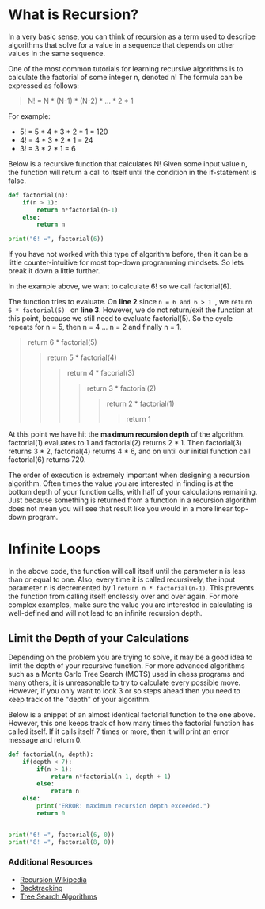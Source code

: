 # What is Recursion?

In a very basic sense, you can think of recursion as a term used to describe algorithms that solve for a value in a sequence that depends on other values in the same sequence. 

One of the most common tutorials for learning recursive algorithms is to calculate the factorial of some integer n, denoted n! The formula can be expressed as follows:

> N! = N * (N-1) * (N-2) * ... * 2 * 1

For example: 
+ 5! = 5 * 4 * 3 * 2 * 1 = 120 
+ 4! = 4 * 3 * 2 * 1 = 24 
+ 3! = 3 * 2 * 1 = 6 

Below is a recursive function that calculates N! Given some input value n, the function will return a call to itself until the condition in the if-statement is false.

```python runnable
def factorial(n):
    if(n > 1):
        return n*factorial(n-1)
    else:
        return n

print("6! =", factorial(6))
```

If you have not worked with this type of algorithm before, then it can be a little counter-intuitive for most top-down programming mindsets. So lets break it down a little further.

In the example above, we want to calculate 6! so we call factorial(6).

The function tries to evaluate. On **line 2** since ```n = 6 and 6 > 1 ```, we ```return 6 * factorial(5) ``` on **line 3**. However, we do not return/exit the function at this point, because we still need to evaluate factorial(5).
So the cycle repeats for n = 5, then n = 4 ... n = 2 and finally n = 1. 

> return 6 * factorial(5)
>> return 5 * factorial(4)
>>> return 4 * facorial(3)
>>>> return 3 * factorial(2)
>>>>> return 2 * factorial(1)
>>>>>> return 1

At this point we have hit the **maximum recursion depth** of the algorithm. factorial(1) evaluates to 1 and factorial(2) returns 2 * 1. Then factorial(3) returns 3 * 2, factorial(4) returns 4 * 6, and on until our initial function call factorial(6) returns 720.

The order of execution is extremely important when designing a recursion algorithm. Often times the value you are interested in finding is at the bottom depth of your function calls, with half of your calculations remaining. Just because something is returned from a function in a recursion algorithm does not mean you will see that result like you would in a more linear top-down program.

# Infinite Loops

In the above code, the function will call itself until the parameter n is less than or equal to one. Also, every time it is called recursively, the input parameter n is decremented by 1 ``` return n * factorial(n-1) ```.
This prevents the function from calling itself endlessly over and over again. For more complex examples, make sure the value you are interested in calculating is well-defined and will not lead to an infinite recursion depth.

## Limit the Depth of your Calculations

Depending on the problem you are trying to solve, it may be a good idea to limit the depth of your recursive function. For more advanced algorithms such as a Monte Carlo Tree Search (MCTS) used in chess programs and many others, it is unreasonable to try to calculate every possible move. However, if you only want to look 3 or so steps ahead then you need to keep track of the "depth" of your algorithm.

Below is a snippet of an almost identical factorial function to the one above. However, this one keeps track of how many times the factorial function has called itself. If it calls itself 7 times or more, then it will print an error message and return 0.

```python runnable
def factorial(n, depth):
    if(depth < 7):
        if(n > 1):
            return n*factorial(n-1, depth + 1)
        else:
            return n
    else:
        print("ERROR: maximum recursion depth exceeded.")
        return 0


print("6! =", factorial(6, 0))
print("8! =", factorial(8, 0))
```


### Additional Resources

- [Recursion Wikipedia](https://en.wikipedia.org/wiki/Recursion_(computer_science))
- [Backtracking](https://en.wikipedia.org/wiki/Backtracking)
- [Tree Search Algorithms](https://en.wikipedia.org/wiki/Tree_traversal)

